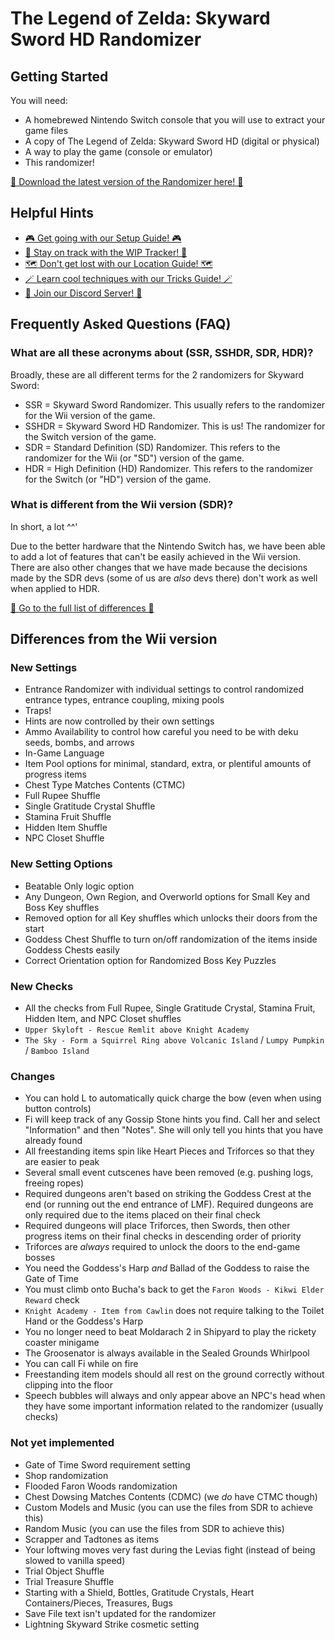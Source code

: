 # The Legend of Zelda: Skyward Sword HD Randomizer

## Getting Started

You will need:

* A homebrewed Nintendo Switch console that you will use to extract your game files
* A copy of The Legend of Zelda: Skyward Sword HD (digital or physical)
* A way to play the game (console or emulator)
* This randomizer!

[🎲 Download the latest version of the Randomizer here! 🎲](https://github.com/mint-choc-chip-skyblade/sshd-rando/releases)

## Helpful Hints

* [🎮 Get going with our Setup Guide! 🎮](https://docs.google.com/document/d/1HHQRXND0n-ZrmhEl4eXjzMANQ-xHK3pKKXPQqSbwXwY)
* [🧭 Stay on track with the WIP Tracker! 🧭](https://gymnast86.github.io/)
* [🗺️ Don't get lost with our Location Guide! 🗺️](https://docs.google.com/document/d/1bb6GoCBFVREc-wHscRBTfZrftN1OA639iML2azdXqXE)
* [🪄 Learn cool techniques with our Tricks Guide! 🪄](https://docs.google.com/document/d/1Dm0jhwXWIvPLuvl-JoRqocTKjXM_jRRmryYqpQMO_6w)
* [💬 Join our Discord Server! 💬](https://discord.gg/nNbpfH5jyG)

## Frequently Asked Questions (FAQ)

### What are all these acronyms about (SSR, SSHDR, SDR, HDR)?

Broadly, these are all different terms for the 2 randomizers for Skyward Sword:

* SSR = Skyward Sword Randomizer. This usually refers to the randomizer for the Wii version of the
game.
* SSHDR = Skyward Sword HD Randomizer. This is us! The randomizer for the Switch version of the
game.
* SDR = Standard Definition (SD) Randomizer. This refers to the randomizer for the Wii (or "SD")
version of the game.
* HDR = High Definition (HD) Randomizer. This refers to the randomizer for the Switch (or "HD")
version of the game.

### What is different from the Wii version (SDR)?

In short, a lot ^^'

Due to the better hardware that the Nintendo Switch has, we have been able to add a lot of
features that can't be easily achieved in the Wii version. There are also other changes that we
have made because the decisions made by the SDR devs (some of us are *also* devs there) don't work
as well when applied to HDR.

[🎲 Go to the full list of differences 🎲](#Differences-from-the-Wii-version)

## Differences from the Wii version

### New Settings
* Entrance Randomizer with individual settings to control randomized entrance types, entrance
coupling, mixing pools
* Traps!
* Hints are now controlled by their own settings
* Ammo Availability to control how careful you need to be with deku seeds, bombs, and arrows
* In-Game Language
* Item Pool options for minimal, standard, extra, or plentiful amounts of progress items
* Chest Type Matches Contents (CTMC)
* Full Rupee Shuffle
* Single Gratitude Crystal Shuffle
* Stamina Fruit Shuffle
* Hidden Item Shuffle
* NPC Closet Shuffle

### New Setting Options
* Beatable Only logic option
* Any Dungeon, Own Region, and Overworld options for Small Key and Boss Key shuffles
* Removed option for all Key shuffles which unlocks their doors from the start
* Goddess Chest Shuffle to turn on/off randomization of the items inside Goddess Chests easily
* Correct Orientation option for Randomized Boss Key Puzzles

### New Checks
* All the checks from Full Rupee, Single Gratitude Crystal, Stamina Fruit, Hidden Item, and NPC
Closet shuffles
* `Upper Skyloft - Rescue Remlit above Knight Academy`
* `The Sky - Form a Squirrel Ring above Volcanic Island` / `Lumpy Pumpkin` / `Bamboo Island`

### Changes
* You can hold L to automatically quick charge the bow (even when using button controls)
* Fi will keep track of any Gossip Stone hints you find. Call her and select "Information" and
then "Notes". She will only tell you hints that you have already found
* All freestanding items spin like Heart Pieces and Triforces so that they are easier to peak
* Several small event cutscenes have been removed (e.g. pushing logs, freeing ropes)
* Required dungeons aren't based on striking the Goddess Crest at the end (or running out the end
entrance of LMF). Required dungeons are only required due to the items placed on their final check
* Required dungeons will place Triforces, then Swords, then other progress items on their final
checks in descending order of priority
* Triforces are *always* required to unlock the doors to the end-game bosses
* You need the Goddess's Harp *and* Ballad of the Goddess to raise the Gate of Time
* You must climb onto Bucha's back to get the `Faron Woods - Kikwi Elder Reward` check
* `Knight Academy - Item from Cawlin` does not require talking to the Toilet Hand or the Goddess's
Harp
* You no longer need to beat Moldarach 2 in Shipyard to play the rickety coaster minigame
* The Groosenator is always available in the Sealed Grounds Whirlpool
* You can call Fi while on fire
* Freestanding item models should all rest on the ground correctly without clipping into the floor
* Speech bubbles will always and only appear above an NPC's head when they have some important
information related to the randomizer (usually checks)

### Not yet implemented
* Gate of Time Sword requirement setting
* Shop randomization
* Flooded Faron Woods randomization
* Chest Dowsing Matches Contents (CDMC) (we *do* have CTMC though)
* Custom Models and Music (you can use the files from SDR to achieve this)
* Random Music (you can use the files from SDR to achieve this)
* Scrapper and Tadtones as items
* Your loftwing moves very fast during the Levias fight (instead of being slowed to vanilla speed)
* Trial Object Shuffle
* Trial Treasure Shuffle
* Starting with a Shield, Bottles, Gratitude Crystals, Heart Containers/Pieces, Treasures, Bugs
* Save File text isn't updated for the randomizer
* Lightning Skyward Strike cosmetic setting
